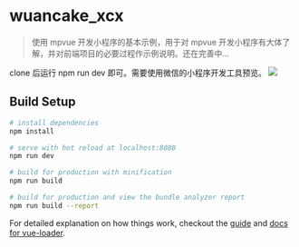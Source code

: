 # wuancake_xcx

> 使用 mpvue 开发小程序的基本示例，用于对 mpvue 开发小程序有大体了解，并对前端项目的必要过程作示例说明。还在完善中...

clone 后运行 npm run dev 即可。需要使用微信的小程序开发工具预览。
<image src="./static/1.png">

## Build Setup

``` bash
# install dependencies
npm install

# serve with hot reload at localhost:8080
npm run dev

# build for production with minification
npm run build

# build for production and view the bundle analyzer report
npm run build --report
```

For detailed explanation on how things work, checkout the [guide](http://vuejs-templates.github.io/webpack/) and [docs for vue-loader](http://vuejs.github.io/vue-loader).
